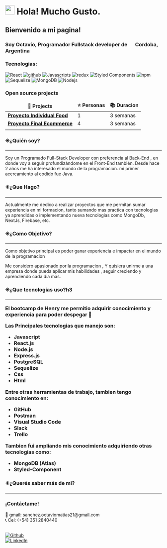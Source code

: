 
<h1><img src="https://emojis.slackmojis.com/emojis/images/1531849430/4246/blob-sunglasses.gif?1531849430" width="30"/> Hola! Mucho Gusto.</h1>


<h3><h2>Bienvenido a mi pagina!</h2>
 <h3> Soy Octavio, Programador Fullstack developer de <img src="https://images.emojiterra.com/google/noto-emoji/v2.034/512px/1f1e6-1f1f7.png" width="17"/> Cordoba, Argentina</h3>  </h3>

<h3>Tecnologias:</h3>
<p>
  <img alt="React" src="https://img.shields.io/badge/-React-45b8d8?style=flat-square&logo=react&logoColor=white" />
  <img alt="github " src="https://img.shields.io/badge/-Github_Actions-2088FF?style=flat-square&logo=github-actions&logoColor=white" />
  <img alt="Javascripts" src="https://img.shields.io/badge/-Javascripts-yellow" />
  <img alt="redux" src="https://img.shields.io/badge/-Redux-764ABC?style=flat-square&logo=redux&logoColor=white" />
  <img alt="Styled Components" src="https://img.shields.io/badge/-Styled_Components-db7092?style=flat-square&logo=styled-components&logoColor=white" />
  <img alt="npm" src="https://img.shields.io/badge/-NPM-CB3837?style=flat-square&logo=npm&logoColor=white" />
  <img alt="Sequelize" src="https://img.shields.io/badge/-Sequelize-blue" />
  <img alt="MongoDB" src="https://img.shields.io/badge/-MongoDB-13aa52?style=flat-square&logo=mongodb&logoColor=white" />
  <img alt="Nodejs" src="https://img.shields.io/badge/-Nodejs-43853d?style=flat-square&logo=Node.js&logoColor=white" />
</p>
<h3>Open source projects</h3>
<table>
  <thead align="center">
    <tr border: none;>
      <td><b>🎁 Projects</b></td>
      <td><b>⭐ Personas</b></td>
      <td><b>📚 Duracion</b></td>
    </tr>
  </thead>
  <tbody>
    <tr>
      <td><a href="https://github.com/Octasanchezz/PI-FODD/tree/Octasanchez/PI-Food-main"><b>Proyecto Individual Food</b></a></td>
      <td>1</td>
      <td>3 semanas</td>
    </tr>
	  <tr>
      <td><a href="https://github.com/LaTucuModa16/E-COMMERCE-La-TucuModa"><b>Proyecto Final Ecommerce</b></a></td>
      <td>4</td>
      <td>3 semanas</td>
    </tr>
    <tr>
      <td></td>
      <td></td>
    </tr>
  </tbody>
</table>

<h4><h3>✳️¿Quién soy?</h3><hr/>
 Soy un Programado Full-Stack Developer con preferencia al Back-End , en donde voy a seguir profundizándome en el Front-End también. Desde hace 2 años me ha interesado el mundo de la programacion. mi primer acercamiento al codido fue Java.
 </h4>
 <h4><h3>✳️¿Que Hago?</h3><hr/>
Actualmente me dedico a realizar proyectos que me permitan sumar experiencia en mi formacion, tanto sumando mas practica con tecnologias ya aprendidas o implementando nueva tecnologias como MongoDb, NextJs, Firebase, etc. 
</h4>

 <h4><h3/>✳️¿Como Objetivo?</h3><hr/>
Como objetivo principal es poder ganar experiencia e impactar en el mundo de la programacion

Me considero apasionado por la programacion , Y quisiera unirme a una empresa donde pueda aplicar mis habilidades , seguir creciendo y aprendiendo cada dia mas.
</h4>

 <h4><h3>✳️¿Que tecnologias uso?</>h3<hr/>
El bootcamp de Henry me permitio adquirir conocimiento y experiencia para poder despegar 🚀

Las Principales tecnologias que manejo son:
- Javascript
- React.js
- Node.js
- Express.js
- PostgreSQL
- Sequelize
- Css
- Html

Entre otras herramientas de trabajo, tambien tengo conocimiento en: 
- GitHub
- Postman
- Visual Studio Code
- Slack
- Trello

Tambien fui ampliando mis conocimiento adquiriendo otras tecnologias como:
- MongoDB (Atlas)
- Styled-Component
</h4>
 
<h4><h3>✳️¿Querés saber más de mi?</h3> <hr/>
<h3>¡Contáctame!</h3> 
📩 gmail: sanchez.octaviomatias21@gmail.com <br/>
📞 Cel: (+54) 351 2840440 
</h4>
<p><br/>
<a href="https://github.com/Octasanchezz" target="_blank"><img alt="Github" src="https://img.shields.io/badge/GitHub-%2312100E.svg?&style=for-the-badge&logo=Github&logoColor=white" /></a> <br/> <a href="https://www.linkedin.com/in/octavio-sanchez-95616b1b5/" target="_blank"><img alt="LinkedIn" src="https://img.shields.io/badge/linkedin-%230077B5.svg?&style=for-the-badge&logo=linkedin&logoColor=white" /></a> 
</p>

